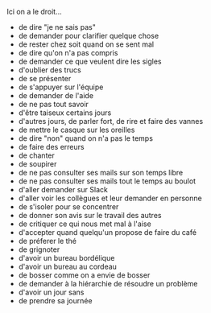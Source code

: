 Ici on a le droit...

- de dire "je ne sais pas"
- de demander pour clarifier quelque chose
- de rester chez soit quand on se sent mal
- de dire qu'on n'a pas compris
- de demander ce que veulent dire les sigles
- d'oublier des trucs
- de se présenter
- de s'appuyer sur l'équipe
- de demander de l'aide
- de ne pas tout savoir
- d'être taiseux certains jours
- d'autres jours, de parler fort, de rire et faire des vannes
- de mettre le casque sur les oreilles
- de dire "non" quand on n'a pas le temps
- de faire des erreurs
- de chanter
- de soupirer
- de ne pas consulter ses mails sur son temps libre
- de ne pas consulter ses mails tout le temps au boulot
- d'aller demander sur Slack
- d'aller voir les collègues et leur demander en personne
- de s'isoler pour se concentrer
- de donner son avis sur le travail des autres
- de critiquer ce qui nous met mal à l'aise
- d'accepter quand quelqu'un propose de faire du café
- de préferer le thé
- de grignoter
- d'avoir un bureau bordélique
- d'avoir un bureau au cordeau
- de bosser comme on a envie de bosser
- de demander à la hiérarchie de résoudre un problème
- d'avoir un jour sans
- de prendre sa journée
